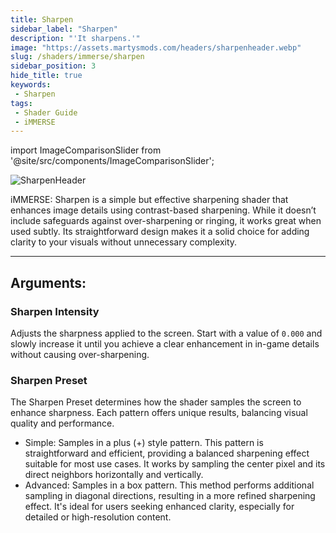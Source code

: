 ```yaml
---
title: Sharpen
sidebar_label: "Sharpen"
description: "'It sharpens.'"
image: "https://assets.martysmods.com/headers/sharpenheader.webp"
slug: /shaders/immerse/sharpen
sidebar_position: 3
hide_title: true
keywords: 
 - Sharpen
tags:
 - Shader Guide
 - iMMERSE
---
```


<!------------------------IMPORTS ---------------------------->

import ImageComparisonSlider from '@site/src/components/ImageComparisonSlider';

<!----------------------------------------------------------->

![SharpenHeader](https://assets.martysmods.com/headers/sharpenheader.webp)

iMMERSE: Sharpen is a simple but effective sharpening shader that enhances image details using contrast-based sharpening. While it doesn’t include safeguards against over-sharpening or ringing, it works great when used subtly. Its straightforward design makes it a solid choice for adding clarity to your visuals without unnecessary complexity.

---

## Arguments:

### Sharpen Intensity
Adjusts the sharpness applied to the screen. Start with a value of `0.000` and slowly increase it until you achieve a clear enhancement in in-game details without causing over-sharpening.

 <ImageComparisonSlider 
  beforeImage="https://assets.martysmods.com/shaders/sharpen/sharpenoriginal.webp" 
  afterImage="https://assets.martysmods.com/shaders/sharpen/sharpen.webp"
  beforeLabel="0.000 Sharpness"
  afterLabel="1.000 Sharpness"
 />

### Sharpen Preset
The Sharpen Preset determines how the shader samples the screen to enhance sharpness. Each pattern offers unique results, balancing visual quality and performance.

 * Simple: Samples in a plus (+) style pattern. This pattern is straightforward and efficient, providing a balanced sharpening effect suitable for most use cases. It works by sampling the center pixel and its direct neighbors horizontally and vertically.
 * Advanced: Samples in a box pattern. This method performs additional sampling in diagonal directions, resulting in a more refined sharpening effect. It's ideal for users seeking enhanced clarity, especially for detailed or high-resolution content.